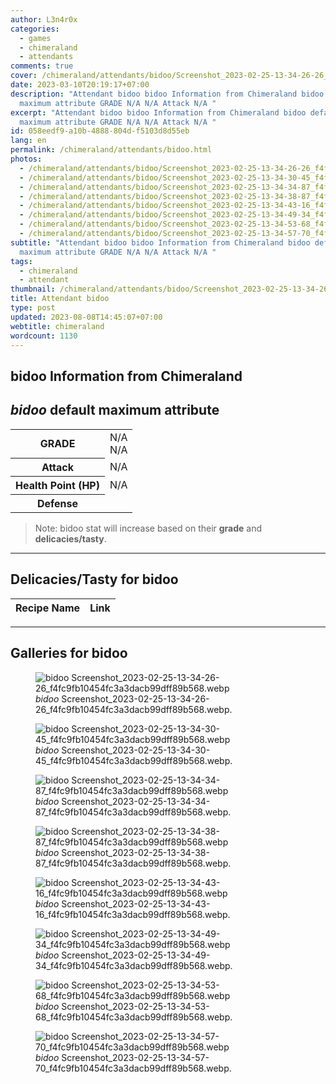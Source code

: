 ```yaml
---
author: L3n4r0x
categories:
  - games
  - chimeraland
  - attendants
comments: true
cover: /chimeraland/attendants/bidoo/Screenshot_2023-02-25-13-34-26-26_f4fc9fb10454fc3a3dacb99dff89b568.webp
date: 2023-03-10T20:19:17+07:00
description: "Attendant bidoo bidoo Information from Chimeraland bidoo default
  maximum attribute GRADE N/A N/A Attack N/A "
excerpt: "Attendant bidoo bidoo Information from Chimeraland bidoo default
  maximum attribute GRADE N/A N/A Attack N/A "
id: 058eedf9-a10b-4888-804d-f5103d8d55eb
lang: en
permalink: /chimeraland/attendants/bidoo.html
photos:
  - /chimeraland/attendants/bidoo/Screenshot_2023-02-25-13-34-26-26_f4fc9fb10454fc3a3dacb99dff89b568.webp
  - /chimeraland/attendants/bidoo/Screenshot_2023-02-25-13-34-30-45_f4fc9fb10454fc3a3dacb99dff89b568.webp
  - /chimeraland/attendants/bidoo/Screenshot_2023-02-25-13-34-34-87_f4fc9fb10454fc3a3dacb99dff89b568.webp
  - /chimeraland/attendants/bidoo/Screenshot_2023-02-25-13-34-38-87_f4fc9fb10454fc3a3dacb99dff89b568.webp
  - /chimeraland/attendants/bidoo/Screenshot_2023-02-25-13-34-43-16_f4fc9fb10454fc3a3dacb99dff89b568.webp
  - /chimeraland/attendants/bidoo/Screenshot_2023-02-25-13-34-49-34_f4fc9fb10454fc3a3dacb99dff89b568.webp
  - /chimeraland/attendants/bidoo/Screenshot_2023-02-25-13-34-53-68_f4fc9fb10454fc3a3dacb99dff89b568.webp
  - /chimeraland/attendants/bidoo/Screenshot_2023-02-25-13-34-57-70_f4fc9fb10454fc3a3dacb99dff89b568.webp
subtitle: "Attendant bidoo bidoo Information from Chimeraland bidoo default
  maximum attribute GRADE N/A N/A Attack N/A "
tags:
  - chimeraland
  - attendant
thumbnail: /chimeraland/attendants/bidoo/Screenshot_2023-02-25-13-34-26-26_f4fc9fb10454fc3a3dacb99dff89b568.webp
title: Attendant bidoo
type: post
updated: 2023-08-08T14:45:07+07:00
webtitle: chimeraland
wordcount: 1130
---
```


<link
  rel="stylesheet"
  href="https://rawcdn.githack.com/dimaslanjaka/Web-Manajemen/870a349/css/bootstrap-5-3-0-alpha3-wrapper.css"
/>
<section id="bootstrap-wrapper">
  <div data-bs-theme="dark">
    <h2>bidoo Information from Chimeraland</h2>
    <h2 id="attribute"><i>bidoo</i> default maximum attribute</h2>
    <div class="row">
      <div class="col mb-2">
        <div class="card">
          <div class="card-body">
            <table>
              <tr>
                <th>GRADE</th>
                <td>N/A <br />N/A</td>
              </tr>
              <tr>
                <th>Attack</th>
                <td>N/A</td>
              </tr>
              <tr>
                <th>Health Point (HP)</th>
                <td>N/A</td>
              </tr>
              <tr>
                <th>Defense</th>
                <td></td>
              </tr>
            </table>
          </div>
        </div>
      </div>
    </div>
    <blockquote class="bd-callout bd-callout-warning">
      Note: bidoo stat will increase based on their <b>grade</b> and
      <b>delicacies/tasty</b>.
    </blockquote>
    <hr />
    <h2 id="delicacies">Delicacies/Tasty for bidoo</h2>
    <div class="card">
      <div class="card-body">
        <div class="table-responsive">
          <table class="table table-striped">
            <thead>
              <tr>
                <th>Recipe Name</th>
                <th>Link</th>
              </tr>
            </thead>
            <tbody></tbody>
          </table>
        </div>
      </div>
    </div>
    <hr />
    <div id="gallery">
      <h2>Galleries for bidoo</h2>
      <div class="row">
        <div class="col-lg-6 col-12">
          <figure>
            <img
              src="https://www.webmanajemen.com/chimeraland/attendants/bidoo/Screenshot_2023-02-25-13-34-26-26_f4fc9fb10454fc3a3dacb99dff89b568.webp"
              alt="bidoo Screenshot_2023-02-25-13-34-26-26_f4fc9fb10454fc3a3dacb99dff89b568.webp"
            />
            <figcaption style="word-wrap: break-word">
              <i>bidoo</i>
              Screenshot_2023-02-25-13-34-26-26_f4fc9fb10454fc3a3dacb99dff89b568.webp.
            </figcaption>
          </figure>
        </div>
        <div class="col-lg-6 col-12">
          <figure>
            <img
              src="https://www.webmanajemen.com/chimeraland/attendants/bidoo/Screenshot_2023-02-25-13-34-30-45_f4fc9fb10454fc3a3dacb99dff89b568.webp"
              alt="bidoo Screenshot_2023-02-25-13-34-30-45_f4fc9fb10454fc3a3dacb99dff89b568.webp"
            />
            <figcaption style="word-wrap: break-word">
              <i>bidoo</i>
              Screenshot_2023-02-25-13-34-30-45_f4fc9fb10454fc3a3dacb99dff89b568.webp.
            </figcaption>
          </figure>
        </div>
        <div class="col-lg-6 col-12">
          <figure>
            <img
              src="https://www.webmanajemen.com/chimeraland/attendants/bidoo/Screenshot_2023-02-25-13-34-34-87_f4fc9fb10454fc3a3dacb99dff89b568.webp"
              alt="bidoo Screenshot_2023-02-25-13-34-34-87_f4fc9fb10454fc3a3dacb99dff89b568.webp"
            />
            <figcaption style="word-wrap: break-word">
              <i>bidoo</i>
              Screenshot_2023-02-25-13-34-34-87_f4fc9fb10454fc3a3dacb99dff89b568.webp.
            </figcaption>
          </figure>
        </div>
        <div class="col-lg-6 col-12">
          <figure>
            <img
              src="https://www.webmanajemen.com/chimeraland/attendants/bidoo/Screenshot_2023-02-25-13-34-38-87_f4fc9fb10454fc3a3dacb99dff89b568.webp"
              alt="bidoo Screenshot_2023-02-25-13-34-38-87_f4fc9fb10454fc3a3dacb99dff89b568.webp"
            />
            <figcaption style="word-wrap: break-word">
              <i>bidoo</i>
              Screenshot_2023-02-25-13-34-38-87_f4fc9fb10454fc3a3dacb99dff89b568.webp.
            </figcaption>
          </figure>
        </div>
        <div class="col-lg-6 col-12">
          <figure>
            <img
              src="https://www.webmanajemen.com/chimeraland/attendants/bidoo/Screenshot_2023-02-25-13-34-43-16_f4fc9fb10454fc3a3dacb99dff89b568.webp"
              alt="bidoo Screenshot_2023-02-25-13-34-43-16_f4fc9fb10454fc3a3dacb99dff89b568.webp"
            />
            <figcaption style="word-wrap: break-word">
              <i>bidoo</i>
              Screenshot_2023-02-25-13-34-43-16_f4fc9fb10454fc3a3dacb99dff89b568.webp.
            </figcaption>
          </figure>
        </div>
        <div class="col-lg-6 col-12">
          <figure>
            <img
              src="https://www.webmanajemen.com/chimeraland/attendants/bidoo/Screenshot_2023-02-25-13-34-49-34_f4fc9fb10454fc3a3dacb99dff89b568.webp"
              alt="bidoo Screenshot_2023-02-25-13-34-49-34_f4fc9fb10454fc3a3dacb99dff89b568.webp"
            />
            <figcaption style="word-wrap: break-word">
              <i>bidoo</i>
              Screenshot_2023-02-25-13-34-49-34_f4fc9fb10454fc3a3dacb99dff89b568.webp.
            </figcaption>
          </figure>
        </div>
        <div class="col-lg-6 col-12">
          <figure>
            <img
              src="https://www.webmanajemen.com/chimeraland/attendants/bidoo/Screenshot_2023-02-25-13-34-53-68_f4fc9fb10454fc3a3dacb99dff89b568.webp"
              alt="bidoo Screenshot_2023-02-25-13-34-53-68_f4fc9fb10454fc3a3dacb99dff89b568.webp"
            />
            <figcaption style="word-wrap: break-word">
              <i>bidoo</i>
              Screenshot_2023-02-25-13-34-53-68_f4fc9fb10454fc3a3dacb99dff89b568.webp.
            </figcaption>
          </figure>
        </div>
        <div class="col-lg-6 col-12">
          <figure>
            <img
              src="https://www.webmanajemen.com/chimeraland/attendants/bidoo/Screenshot_2023-02-25-13-34-57-70_f4fc9fb10454fc3a3dacb99dff89b568.webp"
              alt="bidoo Screenshot_2023-02-25-13-34-57-70_f4fc9fb10454fc3a3dacb99dff89b568.webp"
            />
            <figcaption style="word-wrap: break-word">
              <i>bidoo</i>
              Screenshot_2023-02-25-13-34-57-70_f4fc9fb10454fc3a3dacb99dff89b568.webp.
            </figcaption>
          </figure>
        </div>
      </div>
    </div>
  </div>
</section>